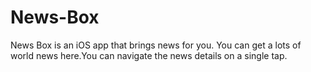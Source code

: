 # News-Box
News Box is an iOS app that brings news for you. You can get a lots of world news here.You can navigate the news details on a single tap. 

